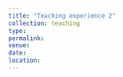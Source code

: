 ```yaml
---
title: "Teaching experience 2"
collection: teaching
type: 
permalink: 
venue: 
date: 
location:
---
```

